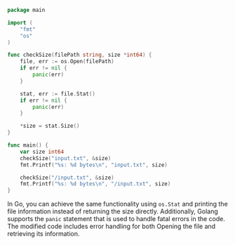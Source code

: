 ```go
package main

import (
    "fmt"
    "os"
)

func checkSize(filePath string, size *int64) {
    file, err := os.Open(filePath)
    if err != nil {
        panic(err)
    }

    stat, err := file.Stat()
    if err != nil {
        panic(err)
    }

    *size = stat.Size()
}

func main() {
    var size int64
    checkSize("input.txt", &size)
    fmt.Printf("%s: %d bytes\n", "input.txt", size)

    checkSize("/input.txt", &size)
    fmt.Printf("%s: %d bytes\n", "/input.txt", size)
}
```
In Go, you can achieve the same functionality using `os.Stat` and printing the file information instead of returning the size directly. Additionally, Golang supports the `panic` statement that is used to handle fatal errors in the code. The modified code includes error handling for both Opening the file and retrieving its information.
